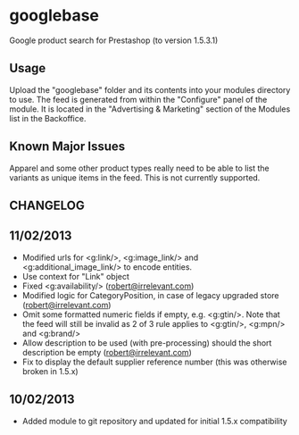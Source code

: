 googlebase
========

Google product search for Prestashop (to version 1.5.3.1)

Usage
-------

Upload the "googlebase" folder and its contents into your modules directory to use. The feed is generated from within the "Configure" panel of the module. It is located in
the "Advertising & Marketing" section of the Modules list in the Backoffice.

Known Major Issues
----------------------

Apparel and some other product types really need to be able to list the variants as unique items in the feed. This is not currently supported.

CHANGELOG
-------------

11/02/2013
-------------

- Modified urls for <g:link/>, <g:image_link/> and <g:additional_image_link/> to encode entities.
- Use context for "Link" object
- Fixed <g:availability/> (robert@irrelevant.com)
- Modified logic for CategoryPosition, in case of legacy upgraded store (robert@irrelevant.com)
- Omit some formatted numeric fields if empty, e.g. <g:gtin/>. Note that the feed will still be invalid as 2 of 3 rule applies to <g:gtin/>, <g:mpn/> and <g:brand/>
- Allow description to be used (with pre-processing) should the short description be empty (robert@irrelevant.com)
- Fix to display the default supplier reference number (this was otherwise broken in 1.5.x) 

10/02/2013
-------------

- Added module to git repository and updated for initial 1.5.x compatibility